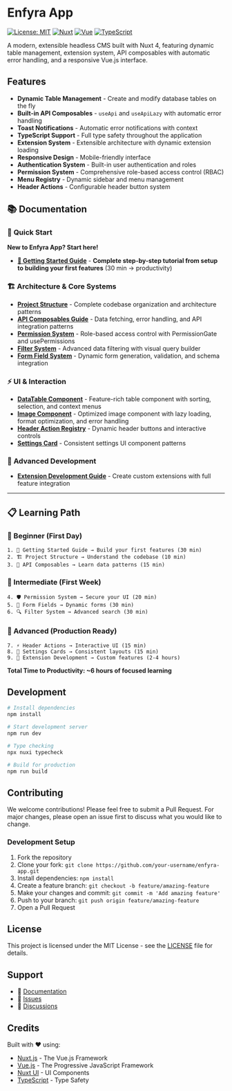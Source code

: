 # Enfyra App

[![License: MIT](https://img.shields.io/badge/License-MIT-yellow.svg)](https://opensource.org/licenses/MIT)
[![Nuxt](https://img.shields.io/badge/Nuxt-4-green.svg)](https://nuxt.com/)
[![Vue](https://img.shields.io/badge/Vue-3-green.svg)](https://vuejs.org/)
[![TypeScript](https://img.shields.io/badge/TypeScript-5-blue.svg)](https://www.typescriptlang.org/)

A modern, extensible headless CMS built with Nuxt 4, featuring dynamic table management, extension system, API composables with automatic error handling, and a responsive Vue.js interface.

## Features

- **Dynamic Table Management** - Create and modify database tables on the fly
- **Built-in API Composables** - `useApi` and `useApiLazy` with automatic error handling
- **Toast Notifications** - Automatic error notifications with context
- **TypeScript Support** - Full type safety throughout the application
- **Extension System** - Extensible architecture with dynamic extension loading
- **Responsive Design** - Mobile-friendly interface
- **Authentication System** - Built-in user authentication and roles
- **Permission System** - Comprehensive role-based access control (RBAC)
- **Menu Registry** - Dynamic sidebar and menu management
- **Header Actions** - Configurable header button system

## 📚 Documentation

### 🚀 **Quick Start**

**New to Enfyra App? Start here!**

- **[📖 Getting Started Guide](./docs/getting-started.md)** - **Complete step-by-step tutorial from setup to building your first features** (30 min → productivity)

### 🏗️ **Architecture & Core Systems**

- **[Project Structure](./docs/project-structure.md)** - Complete codebase organization and architecture patterns
- **[API Composables Guide](./docs/api-composables.md)** - Data fetching, error handling, and API integration patterns
- **[Permission System](./docs/permission-system.md)** - Role-based access control with PermissionGate and usePermissions
- **[Filter System](./docs/filter-query.md)** - Advanced data filtering with visual query builder
- **[Form Field System](./docs/form-field.md)** - Dynamic form generation, validation, and schema integration

### ⚡ **UI & Interaction**

- **[DataTable Component](./docs/data-table.md)** - Feature-rich table component with sorting, selection, and context menus
- **[Image Component](./docs/image.md)** - Optimized image component with lazy loading, format optimization, and error handling
- **[Header Action Registry](./docs/header-action-registry.md)** - Dynamic header buttons and interactive controls
- **[Settings Card](./docs/settings-card.md)** - Consistent settings UI component patterns

### 🔧 **Advanced Development**

- **[Extension Development Guide](./docs/extension-development-guide.md)** - Create custom extensions with full feature integration

---

## 📋 **Learning Path**

### **🔰 Beginner (First Day)**

```
1. 📖 Getting Started Guide → Build your first features (30 min)
2. 🏗️ Project Structure → Understand the codebase (10 min)
3. 🔧 API Composables → Learn data patterns (15 min)
```

### **🎯 Intermediate (First Week)**

```
4. 🛡️ Permission System → Secure your UI (20 min)
5. 📝 Form Fields → Dynamic forms (30 min)
6. 🔍 Filter System → Advanced search (30 min)
```

### **🚀 Advanced (Production Ready)**

```
7. ⚡ Header Actions → Interactive UI (15 min)
8. 🎨 Settings Cards → Consistent layouts (15 min)
9. 🧩 Extension Development → Custom features (2-4 hours)
```

**Total Time to Productivity: ~6 hours of focused learning**

## Development

```bash
# Install dependencies
npm install

# Start development server
npm run dev

# Type checking
npx nuxi typecheck

# Build for production
npm run build
```

## Contributing

We welcome contributions! Please feel free to submit a Pull Request. For major changes, please open an issue first to discuss what you would like to change.

### Development Setup

1. Fork the repository
2. Clone your fork: `git clone https://github.com/your-username/enfyra-app.git`
3. Install dependencies: `npm install`
4. Create a feature branch: `git checkout -b feature/amazing-feature`
5. Make your changes and commit: `git commit -m 'Add amazing feature'`
6. Push to your branch: `git push origin feature/amazing-feature`
7. Open a Pull Request

## License

This project is licensed under the MIT License - see the [LICENSE](LICENSE) file for details.

## Support

- 📖 [Documentation](./docs/)
- 🐛 [Issues](https://github.com/dothinh115/dynamiq_cms/issues)
- 💬 [Discussions](https://github.com/dothinh115/dynamiq_cms/discussions)

## Credits

Built with ❤️ using:

- [Nuxt.js](https://nuxt.com/) - The Vue.js Framework
- [Vue.js](https://vuejs.org/) - The Progressive JavaScript Framework
- [Nuxt UI](https://ui.nuxt.com/) - UI Components
- [TypeScript](https://www.typescriptlang.org/) - Type Safety
